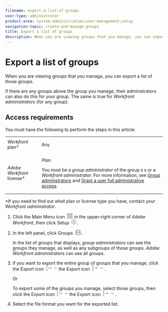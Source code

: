 ```yaml
---
filename: export-a-list-of-groups
user-type: administrator
product-area: system-administration;user-management;setup
navigation-topic: create-and-manage-groups
title: Export a list of groups
description: When you are viewing groups that you manage, you can export a list of those groups.
---
```


# Export a list of groups

When you are viewing groups that you manage, you can export a list of those groups.

If there are any groups above the group you manage, their administrators can also do this for your group. The same is true for *Workfront administrators* (for any group).

## Access requirements

You must have the following to perform the steps in this article:

<table cellspacing="0"> 
 <col> 
 <col> 
 <tbody> 
  <tr> 
   <td role="rowheader"><em>Workfront</em> plan*</td> 
   <td> <p>Any</p> </td> 
  </tr> 
  <tr> 
   <td role="rowheader"><em>Adobe Workfront</em> license*</td> 
   <td> <p><em>Plan</em> </p> <p>You must be a <em>group administrator</em> of the group<draft-comment>
      <MadCap:conditionalText data-mc-conditions="SnippetConditions.HIDE">
       s
      </MadCap:conditionalText>
     </draft-comment><MadCap:conditionalText data-mc-conditions="SnippetConditions.HIDE">
      s
     </MadCap:conditionalText> or a <em>Workfront administrator</em>. For more information, see <a href="../../../administration-and-setup/manage-groups/group-roles/group-administrators.md" class="MCXref xref">Group administrators</a> and <a href="../../../administration-and-setup/add-users/configure-and-grant-access/grant-a-user-full-administrative-access.md" class="MCXref xref">Grant a user full administrative access</a>.</p> </td> 
  </tr> 
 </tbody> 
</table>

&#42;If you need to find out what plan or license type you have, contact your *Workfront administrator*.

<ol> 
 <li value="1">Click the <span class="bold">Main Menu</span> icon <img src="assets/main-menu-icon.png"> in the upper-right corner of <em>Adobe Workfront</em>, then click <span class="bold">Setup</span> <img src="assets/gear-icon-settings.png">.</li> 
 <li value="2"> <p>In the left panel, click <span class="bold">Groups</span> <img src="assets/groups-icon.png">.</p> <p>In the list of groups that displays, <em>group administrators</em> can see the groups they manage, as well as any subgroups of those groups. <em>Adobe Workfront administrators</em> can see all groups.</p> </li> 
 <li value="3"> <p>If you want to export the entire group of groups that you manage, click <draft-comment>
    <MadCap:conditionalText data-mc-conditions="QuicksilverOrClassic.Quicksilver">
     the Export icon 
     <img src="assets/export.png">
    </MadCap:conditionalText>
   </draft-comment><MadCap:conditionalText data-mc-conditions="QuicksilverOrClassic.Quicksilver">
    the Export icon 
    <img src="assets/export.png">
   </MadCap:conditionalText>. </p> <p>Or</p> <p>To export some of the groups you manage, select those groups, then click <draft-comment>
    <MadCap:conditionalText data-mc-conditions="QuicksilverOrClassic.Quicksilver">
     the Export icon 
     <img src="assets/export.png">
    </MadCap:conditionalText>
   </draft-comment><MadCap:conditionalText data-mc-conditions="QuicksilverOrClassic.Quicksilver">
    the Export icon 
    <img src="assets/export.png">
   </MadCap:conditionalText>. </p> </li> 
 <li value="4">Select the file format you want for the exported list.</li> 
</ol>

